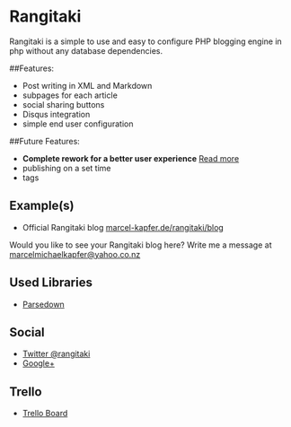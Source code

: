 # Rangitaki

Rangitaki is a simple to use and easy to configure PHP blogging engine in php without any database dependencies. 

##Features:

 - Post writing in XML and Markdown
 - subpages for each article
 - social sharing buttons 
 - Disqus integration 
 - simple end user configuration 

##Future Features:

 - **Complete rework for a better user experience** [Read more](http://marcel-kapfer.de/rangitaki/blog/index.php?article=About-the-Future-of-pBlog)
 - publishing on a set time
 - tags

## Example(s)

 - Official Rangitaki blog [marcel-kapfer.de/rangitaki/blog](http://marcel-kapfer.de/rangitaki/blog/)

Would you like to see your Rangitaki blog here? Write me a message at [marcelmichaelkapfer@yahoo.co.nz](mailto:marcelmichaelkapfer@yahoo.co.nz)

## Used Libraries

 - [Parsedown](http://parsedown.org)

## Social

 - [Twitter @rangitaki](https://twitter.com/rangitaki)
 - [Google+](https://plus.google.com/b/101437210222436501912/101437210222436501912/posts)
 
## Trello

 - [Trello Board](https://trello.com/b/7qb5I6EQ/rangitaki)

